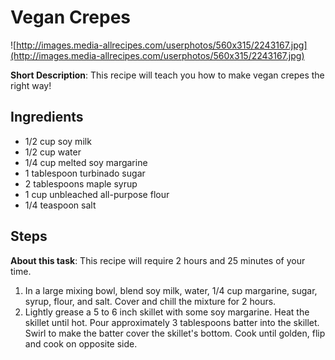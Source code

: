 # Vegan Crepes

![http://images.media-allrecipes.com/userphotos/560x315/2243167.jpg](http://images.media-allrecipes.com/userphotos/560x315/2243167.jpg)

**Short Description**: This recipe will teach you how to make vegan crepes the right way! 

## Ingredients
* 1/2 cup soy milk
* 1/2 cup water
* 1/4 cup melted soy margarine
* 1 tablespoon turbinado sugar
* 2 tablespoons maple syrup
* 1 cup unbleached all-purpose flour
* 1/4 teaspoon salt

## Steps
**About this task**: This recipe will require 2 hours and 25 minutes of your time.

1. In a large mixing bowl, blend soy milk, water, 1/4 cup margarine, sugar, syrup, flour, and salt. Cover and chill the mixture for 2 hours.
2. Lightly grease a 5 to 6 inch skillet with some soy margarine. Heat the skillet until hot. Pour approximately 3 tablespoons batter into the skillet. Swirl to make the batter cover the skillet's bottom. Cook until golden, flip and cook on opposite side.

